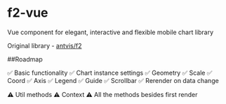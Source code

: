 # f2-vue
Vue component for elegant, interactive and flexible mobile chart library

Original library - [antvis/f2](https://github.com/antvis/f2 "antvis/f2")

##Roadmap

✅ Basic functionality
✅ Chart instance settings
✅ Geometry
✅ Scale
✅ Coord
✅ Axis
✅ Legend
✅ Guide
✅ Scrollbar
✅ Rerender on data change

⚠️ Util methods
⚠️ Context
⚠️ All the methods besides first render

